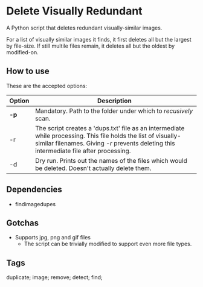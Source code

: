 Delete Visually Redundant
=========================

A Python script that deletes redundant visually-similar images.

For a list of visually similar images it finds, it first deletes all but the largest by file-size.
If still multile files remain, it deletes all but the oldest by modified-on.

How to use
----------

These are the accepted options:

| Option | Description
| ------ | ------------
| **-p** | Mandatory. Path to the folder under which to _recusively_ scan.
| -r     | The script creates a 'dups.txt' file as an intermediate while processing. This file holds the list of visually-similar filenames. Giving _-r_ prevents deleting this intermediate file after processing.
| -d     | Dry run. Prints out the names of the files which would be deleted. Doesn't actually delete them.


Dependencies
------------

* findimagedupes

Gotchas
-------

* Supports jpg, png and gif files
  - The script can be trivially modified to support even more file types.

Tags
----

duplicate; image; remove; detect; find;
